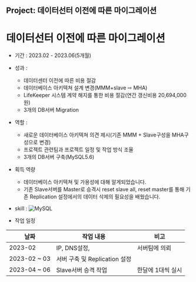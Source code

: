 Project: 데이터선터 이전에 따른 마이그레이션
---

# 데이터선터 이전에 따른 마이그레이션

+ 기간 : 2023.02 - 2023.06(5개월)
+ 성과 :
    + 데이터센터 이전에 따른 비용 절감
    + 데이터베이스 아키텍쳐 설계 변경(MMM+slave ⇨ MHA)
    + LifeKeeper 시스템 계약 해지를 통한 비용 절감(연간 갱신비용 20,694,000원)
    + 3개의 DB서버 Migration

+ 역할 :
    + 새로운 데이터베이스 아키텍쳐 의견 제시(기존 MMM + Slave구성을 MHA구성으로 변경)
    + 프로젝트 관련팀과 프로젝트 일정 및 작업 방식 조율
    + 3개의 DB서버 구축(MySQL5.6)

+ 획득 역량
    + 데이터베이스 아키텍쳐 및 가용성에 대해 알게되었습니다.
    + 기존 Slave서버를 Master로 승격시 reset slave all, reset master를 통해 기존 Replication 설정에서의 데이터 삭제의 필요성을 배웠습니다.
+ skill :
![MySQL](https://img.shields.io/badge/-MySQL-4479A1?style=plastic&logo=mysql&logoColor=ffffff)

+ 작업 일정
  
|날짜|작업 내용|비고|
|------|---|---|
|2023-02|IP, DNS설정, |서버팀에 의뢰|
|2023-02 ~ 03|서버 구축 및 Replication 설정||
|2023-04 ~ 06|Slave서버 승격 작업|한달에 1대씩 실시|
